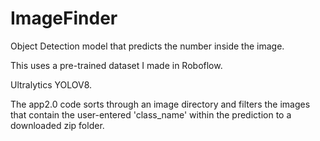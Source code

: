 # ImageFinder
Object Detection model that predicts the number inside the image.

This uses a pre-trained dataset I made in Roboflow. 

Ultralytics YOLOV8.

The app2.0 code sorts through an image directory and filters the images that contain the user-entered 'class_name' within the prediction to a downloaded zip folder.
